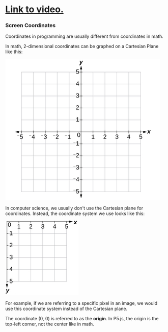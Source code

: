 # [Link to video.]()

### Screen Coordinates

Coordinates in programming are usually different from coordinates in math. 

In math, 2-dimensional coordinates can be graphed on a Cartesian Plane like this:

![](../../Images/Cartesian_Plane.jpg)

In computer science, we usually don't use the Cartesian plane for coordinates. Instead, the coordinate system we use looks like this:

![](../../Images/Coordinate_Plane.jpg)

For example, if we are referring to a specific pixel in an image, we would use this coordinate system instead of the Cartesian plane. 

The coordinate (0, 0) is referred to as the **origin**. In P5.js, the origin is the top-left corner, not the center like in math.
